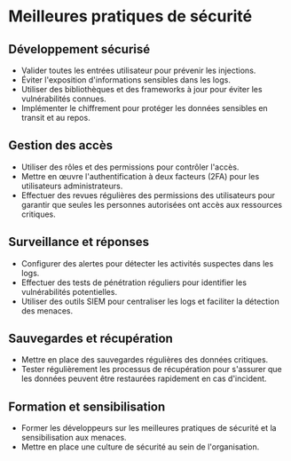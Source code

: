 # Meilleures pratiques de sécurité

## Développement sécurisé
- Valider toutes les entrées utilisateur pour prévenir les injections.
- Éviter l'exposition d'informations sensibles dans les logs.
- Utiliser des bibliothèques et des frameworks à jour pour éviter les vulnérabilités connues.
- Implémenter le chiffrement pour protéger les données sensibles en transit et au repos.

## Gestion des accès
- Utiliser des rôles et des permissions pour contrôler l'accès.
- Mettre en œuvre l'authentification à deux facteurs (2FA) pour les utilisateurs administrateurs.
- Effectuer des revues régulières des permissions des utilisateurs pour garantir que seules les personnes autorisées ont accès aux ressources critiques.

## Surveillance et réponses
- Configurer des alertes pour détecter les activités suspectes dans les logs.
- Effectuer des tests de pénétration réguliers pour identifier les vulnérabilités potentielles.
- Utiliser des outils SIEM pour centraliser les logs et faciliter la détection des menaces.

## Sauvegardes et récupération
- Mettre en place des sauvegardes régulières des données critiques.
- Tester régulièrement les processus de récupération pour s'assurer que les données peuvent être restaurées rapidement en cas d'incident.

## Formation et sensibilisation
- Former les développeurs sur les meilleures pratiques de sécurité et la sensibilisation aux menaces.
- Mettre en place une culture de sécurité au sein de l'organisation.
